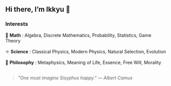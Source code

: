 ## Hi there, I’m Ikkyu 👋

### Interests  

📐 **Math** : Algebra, Discrete Mathematics, Probability, Statistics, Game Theory  <br><br>
⚛️ **Science** : Classical Physics, Modern Physics, Natural Selection, Evolution   <br><br>
🧠 **Philosophy** : Metaphysics, Meaning of Life, Essence, Free Will, Morality  <br><br>


> *"One must imagine Sisyphus happy."* — *Albert Camus*  
